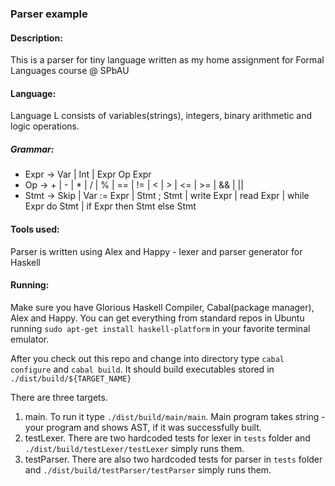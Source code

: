 ### Parser example

#### Description:
This is a parser for tiny language written as my home assignment for Formal Languages course @ SPbAU

#### Language:
Language L consists of variables(strings), integers, binary arithmetic and logic operations.

##### Grammar:  
* Expr -> Var | Int | Expr Op Expr  
* Op -> + | - | * | / | % | == | != | < | > | <= | >= | && | ||
* Stmt -> Skip | Var := Expr | Stmt ; Stmt | write Expr | read Expr | while Expr do Stmt | if Expr then Stmt else Stmt

#### Tools used:
Parser is written using Alex and Happy - lexer and parser generator for Haskell

#### Running:
Make sure you have Glorious Haskell Compiler, Cabal(package manager), Alex and Happy. You can get everything from standard repos in Ubuntu running `sudo apt-get install haskell-platform` in your favorite terminal emulator.

After you check out this repo and change into directory type `cabal configure` and `cabal build`. It should build executables stored in `./dist/build/${TARGET_NAME}`

There are three targets.  
1.  main. To run it type `./dist/build/main/main`. Main program takes string - your program and shows AST, if it was successfully built.  
2.  testLexer. There are two hardcoded tests for lexer in `tests` folder and `./dist/build/testLexer/testLexer` simply runs them.  
3.  testParser. There are also two hardcoded tests for parser in `tests` folder and `./dist/build/testParser/testParser` simply runs them.
